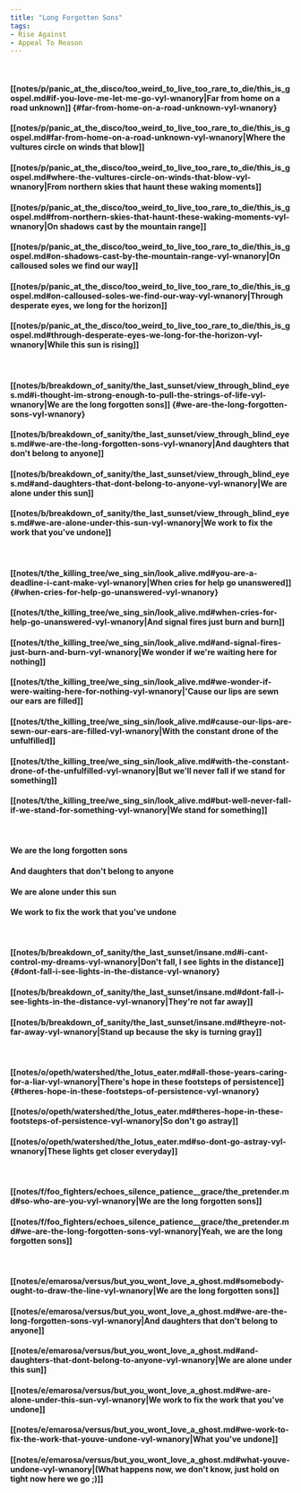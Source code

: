 ```yaml
---
title: "Long Forgotten Sons"
tags:
- Rise Against
- Appeal To Reason
---
```

&nbsp;
#### [[notes/p/panic_at_the_disco/too_weird_to_live_too_rare_to_die/this_is_gospel.md#if-you-love-me-let-me-go-vyl-wnanory|Far from home on a road unknown]] {#far-from-home-on-a-road-unknown-vyl-wnanory}
#### [[notes/p/panic_at_the_disco/too_weird_to_live_too_rare_to_die/this_is_gospel.md#far-from-home-on-a-road-unknown-vyl-wnanory|Where the vultures circle on winds that blow]]
#### [[notes/p/panic_at_the_disco/too_weird_to_live_too_rare_to_die/this_is_gospel.md#where-the-vultures-circle-on-winds-that-blow-vyl-wnanory|From northern skies that haunt these waking moments]]
#### [[notes/p/panic_at_the_disco/too_weird_to_live_too_rare_to_die/this_is_gospel.md#from-northern-skies-that-haunt-these-waking-moments-vyl-wnanory|On shadows cast by the mountain range]]
#### [[notes/p/panic_at_the_disco/too_weird_to_live_too_rare_to_die/this_is_gospel.md#on-shadows-cast-by-the-mountain-range-vyl-wnanory|On calloused soles we find our way]]
#### [[notes/p/panic_at_the_disco/too_weird_to_live_too_rare_to_die/this_is_gospel.md#on-calloused-soles-we-find-our-way-vyl-wnanory|Through desperate eyes, we long for the horizon]]
#### [[notes/p/panic_at_the_disco/too_weird_to_live_too_rare_to_die/this_is_gospel.md#through-desperate-eyes-we-long-for-the-horizon-vyl-wnanory|While this sun is rising]]
&nbsp;
#### [[notes/b/breakdown_of_sanity/the_last_sunset/view_through_blind_eyes.md#i-thought-im-strong-enough-to-pull-the-strings-of-life-vyl-wnanory|We are the long forgotten sons]] {#we-are-the-long-forgotten-sons-vyl-wnanory}
#### [[notes/b/breakdown_of_sanity/the_last_sunset/view_through_blind_eyes.md#we-are-the-long-forgotten-sons-vyl-wnanory|And daughters that don't belong to anyone]]
#### [[notes/b/breakdown_of_sanity/the_last_sunset/view_through_blind_eyes.md#and-daughters-that-dont-belong-to-anyone-vyl-wnanory|We are alone under this sun]]
#### [[notes/b/breakdown_of_sanity/the_last_sunset/view_through_blind_eyes.md#we-are-alone-under-this-sun-vyl-wnanory|We work to fix the work that you've undone]]
&nbsp;
#### [[notes/t/the_killing_tree/we_sing_sin/look_alive.md#you-are-a-deadline-i-cant-make-vyl-wnanory|When cries for help go unanswered]] {#when-cries-for-help-go-unanswered-vyl-wnanory}
#### [[notes/t/the_killing_tree/we_sing_sin/look_alive.md#when-cries-for-help-go-unanswered-vyl-wnanory|And signal fires just burn and burn]]
#### [[notes/t/the_killing_tree/we_sing_sin/look_alive.md#and-signal-fires-just-burn-and-burn-vyl-wnanory|We wonder if we're waiting here for nothing]]
#### [[notes/t/the_killing_tree/we_sing_sin/look_alive.md#we-wonder-if-were-waiting-here-for-nothing-vyl-wnanory|'Cause our lips are sewn our ears are filled]]
#### [[notes/t/the_killing_tree/we_sing_sin/look_alive.md#cause-our-lips-are-sewn-our-ears-are-filled-vyl-wnanory|With the constant drone of the unfulfilled]]
#### [[notes/t/the_killing_tree/we_sing_sin/look_alive.md#with-the-constant-drone-of-the-unfulfilled-vyl-wnanory|But we'll never fall if we stand for something]]
#### [[notes/t/the_killing_tree/we_sing_sin/look_alive.md#but-well-never-fall-if-we-stand-for-something-vyl-wnanory|We stand for something]]
&nbsp;
#### We are the long forgotten sons
#### And daughters that don't belong to anyone
#### We are alone under this sun
#### We work to fix the work that you've undone
&nbsp;
#### [[notes/b/breakdown_of_sanity/the_last_sunset/insane.md#i-cant-control-my-dreams-vyl-wnanory|Don't fall, I see lights in the distance]] {#dont-fall-i-see-lights-in-the-distance-vyl-wnanory}
#### [[notes/b/breakdown_of_sanity/the_last_sunset/insane.md#dont-fall-i-see-lights-in-the-distance-vyl-wnanory|They're not far away]]
#### [[notes/b/breakdown_of_sanity/the_last_sunset/insane.md#theyre-not-far-away-vyl-wnanory|Stand up because the sky is turning gray]]
&nbsp;
#### [[notes/o/opeth/watershed/the_lotus_eater.md#all-those-years-caring-for-a-liar-vyl-wnanory|There's hope in these footsteps of persistence]] {#theres-hope-in-these-footsteps-of-persistence-vyl-wnanory}
#### [[notes/o/opeth/watershed/the_lotus_eater.md#theres-hope-in-these-footsteps-of-persistence-vyl-wnanory|So don't go astray]]
#### [[notes/o/opeth/watershed/the_lotus_eater.md#so-dont-go-astray-vyl-wnanory|These lights get closer everyday]]
&nbsp;
#### [[notes/f/foo_fighters/echoes_silence_patience__grace/the_pretender.md#so-who-are-you-vyl-wnanory|We are the long forgotten sons]]
#### [[notes/f/foo_fighters/echoes_silence_patience__grace/the_pretender.md#we-are-the-long-forgotten-sons-vyl-wnanory|Yeah, we are the long forgotten sons]]
&nbsp;
#### [[notes/e/emarosa/versus/but_you_wont_love_a_ghost.md#somebody-ought-to-draw-the-line-vyl-wnanory|We are the long forgotten sons]]
#### [[notes/e/emarosa/versus/but_you_wont_love_a_ghost.md#we-are-the-long-forgotten-sons-vyl-wnanory|And daughters that don't belong to anyone]]
#### [[notes/e/emarosa/versus/but_you_wont_love_a_ghost.md#and-daughters-that-dont-belong-to-anyone-vyl-wnanory|We are alone under this sun]]
#### [[notes/e/emarosa/versus/but_you_wont_love_a_ghost.md#we-are-alone-under-this-sun-vyl-wnanory|We work to fix the work that you've undone]]
#### [[notes/e/emarosa/versus/but_you_wont_love_a_ghost.md#we-work-to-fix-the-work-that-youve-undone-vyl-wnanory|What you've undone]]
#### [[notes/e/emarosa/versus/but_you_wont_love_a_ghost.md#what-youve-undone-vyl-wnanory|(What happens now, we don't know, just hold on tight now here we go ;)]]
